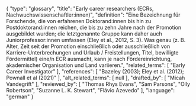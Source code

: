 {
    "type": "glossary",
    "title": "Early career researchers (ECRs, Nachwuchswissenschaftler:innen)",
    "definition": "Eine Bezeichnung für Forschende, die von erfahrenen Doktorand:innen bis hin zu Postdoktorand:innen reichen, die bis zu zehn Jahre nach der Promotion ausgebildet wurden; die letztgenannte Gruppe kann daher auch Juniorprofessor:innen umfassen (Eley et al., 2012, S. 3). Was genau (z. B. Alter, Zeit seit der Promotion einschließlich oder ausschließlich von Karriere-Unterbrechungen und Urlaub / Freistellungen, Titel, bewilligte Fördermittel) eine/n ECR ausmacht, kann je nach Fördereinrichtung, akademischer Organisation und Land variieren.",
    "related_terms": [
        "Early Career Investigator"
    ],
    "references": [
        "Bazeley (2003); Eley et al. (2012); Pownall et al (2021)"
    ],
    "alt_related_terms": [
        null
    ],
    "drafted_by": [
        "Micah Vandegrift"
    ],
    "reviewed_by": [
        "Thomas Rhys Evans",
        "Sam Parsons",
        "Olly Robertson",
        "Suzanne L. K. Stewart",
        "Flávio Azevedo"
    ],
    "language": "german"
}